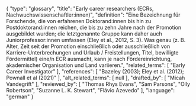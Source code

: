 {
    "type": "glossary",
    "title": "Early career researchers (ECRs, Nachwuchswissenschaftler:innen)",
    "definition": "Eine Bezeichnung für Forschende, die von erfahrenen Doktorand:innen bis hin zu Postdoktorand:innen reichen, die bis zu zehn Jahre nach der Promotion ausgebildet wurden; die letztgenannte Gruppe kann daher auch Juniorprofessor:innen umfassen (Eley et al., 2012, S. 3). Was genau (z. B. Alter, Zeit seit der Promotion einschließlich oder ausschließlich von Karriere-Unterbrechungen und Urlaub / Freistellungen, Titel, bewilligte Fördermittel) eine/n ECR ausmacht, kann je nach Fördereinrichtung, akademischer Organisation und Land variieren.",
    "related_terms": [
        "Early Career Investigator"
    ],
    "references": [
        "Bazeley (2003); Eley et al. (2012); Pownall et al (2021)"
    ],
    "alt_related_terms": [
        null
    ],
    "drafted_by": [
        "Micah Vandegrift"
    ],
    "reviewed_by": [
        "Thomas Rhys Evans",
        "Sam Parsons",
        "Olly Robertson",
        "Suzanne L. K. Stewart",
        "Flávio Azevedo"
    ],
    "language": "german"
}